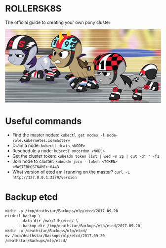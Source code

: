 # ROLLERSK8S
The official guide to creating your own pony cluster

![ponies on roller skates](images/mlp-derby.png)

# Useful commands
* Find the master nodes: `kubectl get nodes -l node-role.kubernetes.io/master=`
* Drain a node: `kubectl drain <NODE>`
* Reschedule a node: `kubectl uncordon <NODE>`
* Get the cluster token: `kubeadm token list | sed -n 2p | cut -d" " -f1`
* Join node to cluster: `kubeadm join --token <TOKEN> <MASTERHOSTNAME>:6443`
* What version of etcd am I running on the master? `curl -L http://127.0.0.1:2379/version`

# Backup etcd
```
mkdir -p /tmp/deathstar/Backups/mlp/etcd/2017.09.20
etcdctl backup \
      --data-dir /var/lib/etcd/ \
      --backup-dir /tmp/deathstar/Backups/mlp/etcd/2017.09.20
mkdir -p /deathstar/Backups/mlp/etcd/
mv /tmp/deathstar/Backups/mlp/etcd/2017.09.20 /deathstar/Backups/mlp/etcd/
```
